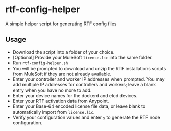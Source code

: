 # rtf-config-helper
A simple helper script for generating RTF config files

## Usage

* Download the script into a folder of your choice.
* [Optional] Provide your MuleSoft `license.lic` into the same folder.
* Run `rtf-config-helper.sh`
* You will be prompted to download and unzip the RTF installations scripts from MuleSoft if they are not already available.
* Enter your controller and worker IP addresses when prompted. You may add multiple IP addresses for controllers and workers; leave a blank entry when you have no more to add.
* Enter your device names for the dockerd and etcd devices.
* Enter your RTF activation data from Anypoint.
* Enter your Base-64 encoded license file data, or leave blank to automatically import from `license.lic`.
* Verify your configuration values and enter `y` to generate the RTF node configuration.

